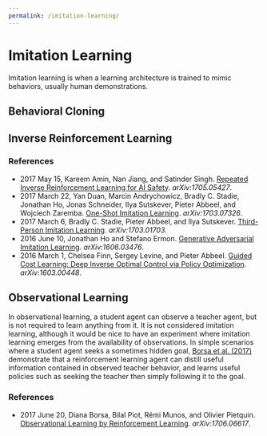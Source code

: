 ```yaml
---
permalink: /imitation-learning/
---
```

# Imitation Learning

Imitation learning is when a learning architecture is trained to mimic behaviors, usually human demonstrations.

## Behavioral Cloning

## Inverse Reinforcement Learning

### References

* 2017 May 15, Kareem Amin, Nan Jiang, and Satinder Singh. [Repeated Inverse Reinforcement Learning for AI Safety](https://arxiv.org/abs/1705.05427). *arXiv:1705.05427*.
* 2017 March 22, Yan Duan, Marcin Andrychowicz, Bradly C. Stadie, Jonathan Ho, Jonas Schneider, Ilya Sutskever, Pieter Abbeel, and Wojciech Zaremba. [One-Shot Imitation Learning](https://arxiv.org/abs/1703.07326). *arXiv:1703.07326*.
* 2017 March 6, Bradly C. Stadie, Pieter Abbeel, and Ilya Sutskever. [Third-Person Imitation Learning](https://arxiv.org/abs/1703.01703). *arXiv:1703.01703*.
* 2016 June 10, Jonathan Ho and Stefano Ermon. [Generative Adversarial Imitation Learning](https://arxiv.org/abs/1606.03476). *arXiv:1606.03476*.
* 2016 March 1, Chelsea Finn, Sergey Levine, and Pieter Abbeel. [Guided Cost Learning: Deep Inverse Optimal Control via Policy Optimization](https://arxiv.org/abs/1603.00448). *arXiv:1603.00448*.

## Observational Learning

In observational learning, a student agent can observe a teacher agent, but is not required to learn anything from it. It is not considered imitation learning, although it would be nice to have an experiment where imitation learning emerges from the availability of observations. In simple scenarios where a student agent seeks a sometimes hidden goal, [Borsa et al. (2017)](https://arxiv.org/abs/1706.06617) demonstrate that a reinforcement learning agent can distill useful information contained in observed teacher behavior, and learns useful policies such as seeking the teacher then simply following it to the goal.

### References

* 2017 June 20, Diana Borsa, Bilal Piot, Rémi Munos, and Olivier Pietquin. [Observational Learning by Reinforcement Learning](https://arxiv.org/abs/1706.06617). *arXiv:1706.06617*.
